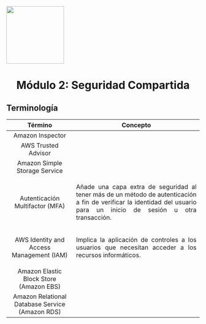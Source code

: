 <p align="left">
  <img src="https://semanadelcannabis.cayetano.edu.pe/assets/img/logo-upch.png" width="150">
  <h1 align="center">Módulo 2: Seguridad Compartida</h1>
</p>

## Terminología

| Término  | Concepto  |
| :------------: | :------------: |
| Amazon Inspector  | <p align="justify"></p>  |
| AWS Trusted Advisor  | <p align="justify"></p>  |
| Amazon Simple Storage Service  | <p align="justify"></p>  |
| Autenticación Multifactor (MFA)  | <p align="justify">Añade una capa extra de seguridad al tener más de un método de autenticación a fin de verificar la identidad del usuario para un inicio de sesión u otra transacción.</p>  |
| AWS Identity and Access Management (IAM)  | <p align="justify">Implica la aplicación de controles a los usuarios que necesitan acceder a los recursos informáticos.</p>  |
| Amazon Elastic Block Store (Amazon EBS)  | <p align="justify"></p>  |
| Amazon Relational Database Service (Amazon RDS)  | <p align="justify"></p>  |
